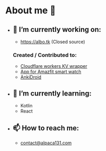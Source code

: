 # About me 👋


- ## 🔭 I’m currently working on:
    - https://albo.tk (Closed source)
    ### Created / Contributed to:  
    - [Cloudflare workers KV wrapper](https://github.com/Alpaca131/workers-kv-py)
    - [App for Amazfit smart watch](https://github.com/ZoLArk173/Authenticator)
    - [AnkiDroid](https://github.com/ankidroid/Anki-Android)
- ## 🌱 I’m currently learning:
    - Kotlin
    - React
- ## 📫 How to reach me:
    - contact@alpaca131.com
